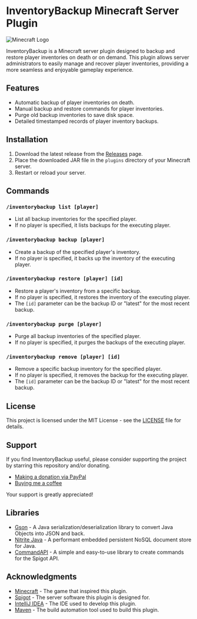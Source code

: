 # InventoryBackup Minecraft Server Plugin

![Minecraft Logo](https://www.minecraft.net/etc.clientlibs/minecraft/clientlibs/main/resources/img/header/logo.png)

InventoryBackup is a Minecraft server plugin designed to backup and restore player inventories on death or on demand. This plugin allows server administrators to easily manage and recover player inventories, providing a more seamless and enjoyable gameplay experience.

## Features

- Automatic backup of player inventories on death.
- Manual backup and restore commands for player inventories.
- Purge old backup inventories to save disk space.
- Detailed timestamped records of player inventory backups.

## Installation

1. Download the latest release from the [Releases](https://github.com/BananikXenos/InventoryBackup/releases) page.
2. Place the downloaded JAR file in the `plugins` directory of your Minecraft server.
3. Restart or reload your server.

## Commands

### `/inventorybackup list [player]`

- List all backup inventories for the specified player.
- If no player is specified, it lists backups for the executing player.

### `/inventorybackup backup [player]`

- Create a backup of the specified player's inventory.
- If no player is specified, it backs up the inventory of the executing player.

### `/inventorybackup restore [player] [id]`

- Restore a player's inventory from a specific backup.
- If no player is specified, it restores the inventory of the executing player.
- The `[id]` parameter can be the backup ID or "latest" for the most recent backup.

### `/inventorybackup purge [player]`

- Purge all backup inventories of the specified player.
- If no player is specified, it purges the backups of the executing player.

### `/inventorybackup remove [player] [id]`

- Remove a specific backup inventory for the specified player.
- If no player is specified, it removes the backup for the executing player.
- The `[id]` parameter can be the backup ID or "latest" for the most recent backup.

## License

This project is licensed under the MIT License - see the [LICENSE](LICENSE) file for details.

## Support

If you find InventoryBackup useful, please consider supporting the project by starring this repository and/or donating.

- [Making a donation via PayPal](https://paypal.me/scgxenos)
- [Buying me a coffee](https://www.buymeacoffee.com/synse)

Your support is greatly appreciated!

## Libraries

- [Gson](https://github.com/google/gson) - A Java serialization/deserialization library to convert Java Objects into JSON and back.
- [Nitrite Java](https://github.com/nitrite/nitrite-java) - A performant embedded persistent NoSQL document store for Java.
- [CommandAPI](https://github.com/JorelAli/CommandAPI) - A simple and easy-to-use library to create commands for the Spigot API.

## Acknowledgments

- [Minecraft](https://www.minecraft.net/) - The game that inspired this plugin.
- [Spigot](https://www.spigotmc.org/) - The server software this plugin is designed for.
- [IntelliJ IDEA](https://www.jetbrains.com/idea/) - The IDE used to develop this plugin.
- [Maven](https://maven.apache.org/) - The build automation tool used to build this plugin.

